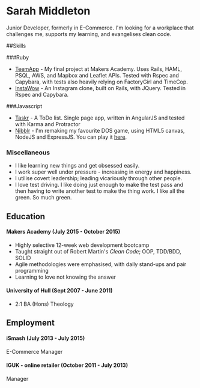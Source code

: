 # Sarah Middleton
  Junior Developer, formerly in E-Commerce. I'm looking for a workplace that challenges me, supports my learning, and evangelises clean code.

##Skills

###Ruby
- [TeemApp](https://github.com/Kyvyas/final_project) - My final project at Makers Academy. Uses Rails, HAML, PSQL, AWS, and Mapbox and Leaflet APIs. Tested with Rspec and Capybara, with tests also heavily relying on FactoryGirl and TimeCop.
- [InstaWow](https://github.com/tealpaintedduck/instagram-challenge) - An Instagram clone, built on Rails, with JQuery. Tested in Rspec and Capybara.

###Javascript
- [Taskr](https://github.com/tealpaintedduck/todo_challenge) - A ToDo list. Single page app, written in AngularJS and tested with Karma and Protractor
- [Nibblr](https://github.com/tealpaintedduck/nibbles) - I'm remaking my favourite DOS game, using HTML5 canvas, NodeJS and ExpressJS. You can play it [here](https://nibblr.herokuapp.com).

### Miscellaneous
  - I like learning new things and get obsessed easily.
  - I work super well under pressure - increasing in energy and happiness.
  - I utilise covert leadership; leading vicariously through other people.
  - I love test driving. I like doing just enough to make the test pass and then having to write another test to make the thing work. I like all the green. So much green.

## Education
#### Makers Academy (July 2015 - October 2015)
  - Highly selective 12-week web development bootcamp
  - Taught straight out of Robert Martin's *Clean Code*; OOP, TDD/BDD, SOLID
  - Agile methodologies were emphasised, with daily stand-ups and pair programming
  - Learning to love not knowing the answer

#### University of Hull (Sept 2007 - June 2011)
 - 2:1 BA (Hons) Theology

## Employment
#### iSmash (July 2013 - July 2015)
E-Commerce Manager

#### IGUK - online retailer (October 2011 - July 2013)
Manager